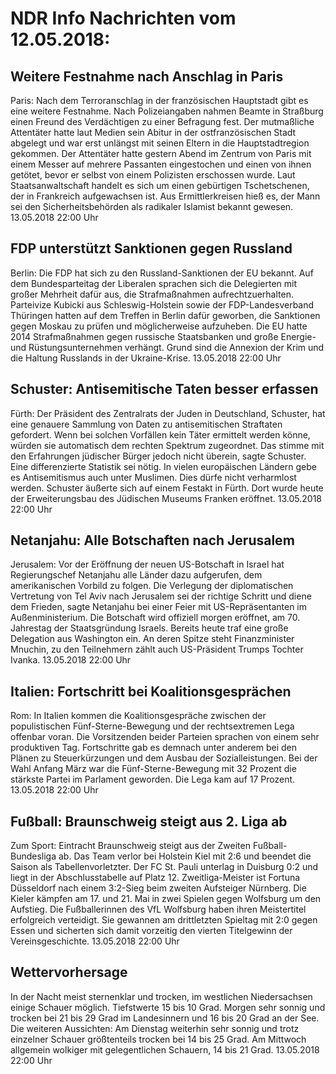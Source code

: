 # NDR Info Nachrichten vom 12.05.2018:


## Weitere Festnahme nach Anschlag in Paris
Paris: 	Nach dem Terroranschlag in der französischen Hauptstadt gibt es eine weitere Festnahme. Nach Polizeiangaben nahmen Beamte in Straßburg einen Freund des Verdächtigen zu einer Befragung fest. Der mutmaßliche Attentäter hatte laut Medien sein Abitur in der ostfranzösischen Stadt abgelegt und war erst unlängst mit seinen Eltern in die  Hauptstadtregion gekommen. Der Attentäter hatte gestern Abend im Zentrum von Paris mit einem Messer auf mehrere Passanten eingestochen und einen von ihnen getötet, bevor er selbst von einem Polizisten erschossen wurde. Laut Staatsanwaltschaft handelt es sich um einen gebürtigen Tschetschenen, der in Frankreich aufgewachsen ist. Aus Ermittlerkreisen hieß es, der Mann sei den Sicherheitsbehörden als radikaler Islamist bekannt gewesen. 13.05.2018 22:00 Uhr 

## FDP unterstützt Sanktionen gegen Russland
Berlin: Die FDP hat sich zu den Russland-Sanktionen der EU bekannt. Auf dem Bundesparteitag der Liberalen sprachen sich die Delegierten mit großer Mehrheit dafür aus, die Strafmaßnahmen aufrechtzuerhalten. Parteivize Kubicki aus Schleswig-Holstein sowie der FDP-Landesverband Thüringen hatten auf dem Treffen in Berlin dafür geworben, die Sanktionen gegen Moskau zu prüfen und möglicherweise aufzuheben. Die EU hatte 2014 Strafmaßnahmen gegen russische Staatsbanken und große Energie- und Rüstungsunternehmen verhängt. Grund sind die Annexion der Krim und die Haltung Russlands in der Ukraine-Krise. 13.05.2018 22:00 Uhr 

## Schuster: Antisemitische Taten besser erfassen
Fürth: 	Der Präsident des Zentralrats der Juden in Deutschland, Schuster, hat eine genauere Sammlung von Daten zu antisemitischen Straftaten gefordert. Wenn bei solchen Vorfällen kein Täter ermittelt werden könne, würden sie automatisch dem rechten Spektrum zugeordnet. Das stimme mit den Erfahrungen jüdischer Bürger jedoch nicht überein, sagte Schuster. Eine differenzierte Statistik sei nötig. In vielen europäischen Ländern gebe es Antisemitismus auch unter Muslimen. Dies dürfe nicht verharmlost werden. Schuster äußerte sich auf einem Festakt in Fürth. Dort wurde heute der Erweiterungsbau des Jüdischen Museums Franken eröffnet. 13.05.2018 22:00 Uhr 

## Netanjahu: Alle Botschaften nach Jerusalem
Jerusalem: Vor der Eröffnung der neuen US-Botschaft in Israel hat Regierungschef Netanjahu alle Länder dazu aufgerufen, dem amerikanischen Vorbild zu folgen. Die Verlegung der diplomatischen Vertretung von Tel Aviv nach Jerusalem sei der richtige Schritt und diene dem Frieden, sagte Netanjahu bei einer Feier mit US-Repräsentanten im Außenministerium. Die Botschaft wird offiziell morgen eröffnet, am 70. Jahrestag der Staatsgründung Israels. Bereits heute traf eine große Delegation aus Washington ein. An deren Spitze steht Finanzminister Mnuchin, zu den Teilnehmern zählt auch US-Präsident Trumps Tochter Ivanka. 13.05.2018 22:00 Uhr 

## Italien: Fortschritt bei Koalitionsgesprächen
Rom: In Italien kommen die Koalitionsgespräche zwischen der populistischen Fünf-Sterne-Bewegung und der rechtsextremen Lega offenbar voran. Die Vorsitzenden beider Parteien sprachen von einem sehr produktiven Tag. Fortschritte gab es demnach unter anderem bei den Plänen zu Steuerkürzungen und dem Ausbau der Sozialleistungen. Bei der Wahl Anfang März war die Fünf-Sterne-Bewegung mit 32 Prozent die stärkste Partei im Parlament geworden. Die Lega kam auf 17 Prozent. 13.05.2018 22:00 Uhr 

## Fußball: Braunschweig steigt aus 2. Liga ab
Zum Sport:	Eintracht Braunschweig steigt aus der Zweiten Fußball-Bundesliga ab. Das Team verlor bei Holstein Kiel mit 2:6 und beendet die Saison als Tabellenvorletzter. Der FC St. Pauli unterlag in Duisburg 0:2 und liegt in der Abschlusstabelle auf Platz 12. Zweitliga-Meister ist Fortuna Düsseldorf nach einem 3:2-Sieg beim zweiten Aufsteiger Nürnberg. Die Kieler kämpfen am 17. und 21. Mai in zwei Spielen gegen Wolfsburg um den Aufstieg. Die Fußballerinnen des VfL Wolfsburg haben ihren Meistertitel erfolgreich verteidigt. Sie gewannen am drittletzten Spieltag mit 2:0 gegen Essen und sicherten sich damit vorzeitig den vierten Titelgewinn der Vereinsgeschichte. 13.05.2018 22:00 Uhr 

## Wettervorhersage
In der Nacht meist sternenklar und trocken, im westlichen Niedersachsen einige Schauer möglich. Tiefstwerte 15 bis 10 Grad. Morgen sehr sonnig und trocken bei 21 bis 29 Grad im Landesinnern und 16 bis 20 Grad an der See. Die weiteren Aussichten: Am Dienstag weiterhin sehr sonnig und trotz einzelner Schauer größtenteils trocken bei 14 bis 25 Grad. Am Mittwoch allgemein wolkiger mit gelegentlichen Schauern, 14 bis 21 Grad. 13.05.2018 22:00 Uhr 
